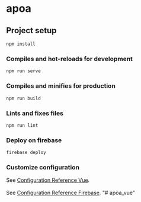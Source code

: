 # apoa

## Project setup
```
npm install
```

### Compiles and hot-reloads for development
```
npm run serve
```

### Compiles and minifies for production
```
npm run build
```

### Lints and fixes files
```
npm run lint
```

### Deploy on firebase
```
firebase deploy
```

### Customize configuration
See [Configuration Reference Vue](https://cli.vuejs.org/config/). <br> <br>
See [Configuration Reference Firebase](https://firebase.google.com/docs/cli).
"# apoa_vue" 
